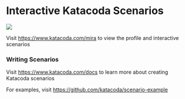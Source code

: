# Interactive Katacoda Scenarios

[![](http://shields.katacoda.com/katacoda/mira/count.svg)](https://www.katacoda.com/mira "Get your profile on Katacoda.com")

Visit https://www.katacoda.com/mira to view the profile and interactive scenarios

### Writing Scenarios
Visit https://www.katacoda.com/docs to learn more about creating Katacoda scenarios

For examples, visit https://github.com/katacoda/scenario-example
